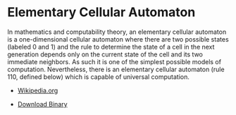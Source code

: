 Elementary Cellular Automaton
===========================

In mathematics and computability theory, an elementary cellular automaton is a one-dimensional cellular automaton where there are two possible states (labeled 0 and 1) and the rule to determine the state of a cell in the next generation depends only on the current state of the cell and its two immediate neighbors. As such it is one of the simplest possible models of computation. Nevertheless, there is an elementary cellular automaton (rule 110, defined below) which is capable of universal computation. 

- [Wikipedia.org](http://en.wikipedia.org/wiki/Elementary_cellular_automaton)

- [Download Binary](https://github.com/Theverat/ElementaryCellularAutomaton/releases/tag/v1.0)
